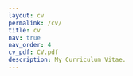 ```yaml
---
layout: cv
permalink: /cv/
title: cv
nav: true
nav_order: 4
cv_pdf: CV.pdf
description: My Curriculum Vitae.
---
```

